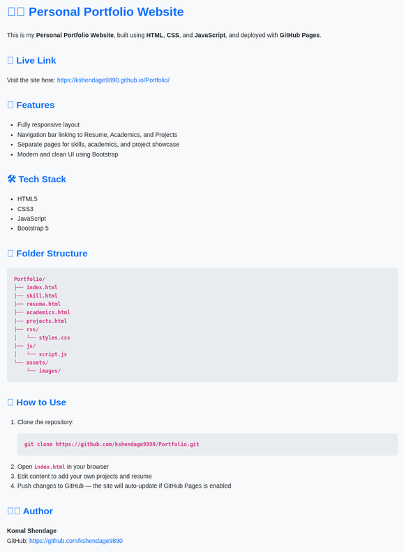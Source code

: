 <!DOCTYPE html>
<html lang="en">
<head>
  <meta charset="UTF-8" />
  <meta name="viewport" content="width=device-width, initial-scale=1.0"/>
  <title>Portfolio Website README</title>
  <style>
    body {
      font-family: Arial, sans-serif;
      padding: 2rem;
      background-color: #f8f9fa;
      color: #212529;
      line-height: 1.6;
      max-width: 900px;
      margin: auto;
    }
    h1, h2 {
      color: #0d6efd;
    }
    pre {
      background-color: #e9ecef;
      padding: 1rem;
      border-radius: 5px;
      overflow-x: auto;
    }
    code {
      color: #d63384;
      font-weight: bold;
    }
    a {
      color: #0d6efd;
      text-decoration: none;
    }
    a:hover {
      text-decoration: underline;
    }
    ul, ol {
      padding-left: 1.5rem;
    }
  </style>
</head>
<body>

  <h1>👩‍💻 Personal Portfolio Website</h1>
  <p>This is my <strong>Personal Portfolio Website</strong>, built using <strong>HTML</strong>, <strong>CSS</strong>, and <strong>JavaScript</strong>, and deployed with <strong>GitHub Pages</strong>.</p>

  <h2>🔗 Live Link</h2>
  <p>
    Visit the site here: 
    <a href="https://kshendage9890.github.io/Portfolio/" target="_blank">
      https://kshendage9890.github.io/Portfolio/
    </a>
  </p>

  <h2>🚀 Features</h2>
  <ul>
    <li>Fully responsive layout</li>
    <li>Navigation bar linking to Resume, Academics, and Projects</li>
    <li>Separate pages for skills, academics, and project showcase</li>
    <li>Modern and clean UI using Bootstrap</li>
  </ul>

  <h2>🛠 Tech Stack</h2>
  <ul>
    <li>HTML5</li>
    <li>CSS3</li>
    <li>JavaScript</li>
    <li>Bootstrap 5</li>
  </ul>

  <h2>📁 Folder Structure</h2>
  <pre><code>Portfolio/
├── index.html
├── skill.html
├── resume.html
├── academics.html
├── projects.html
├── css/
│   └── styles.css
├── js/
│   └── script.js
└── assets/
    └── images/
</code></pre>

  <h2>📌 How to Use</h2>
  <ol>
    <li>Clone the repository:
      <pre><code>git clone https://github.com/kshendage9890/Portfolio.git</code></pre>
    </li>
    <li>Open <code>index.html</code> in your browser</li>
    <li>Edit content to add your own projects and resume</li>
    <li>Push changes to GitHub — the site will auto-update if GitHub Pages is enabled</li>
  </ol>

  <h2>🧑‍💻 Author</h2>
  <p><strong>Komal Shendage</strong><br>
    GitHub: <a href="https://github.com/kshendage9890" target="_blank">
      https://github.com/kshendage9890
    </a>
  </p>

</body>
</html>
